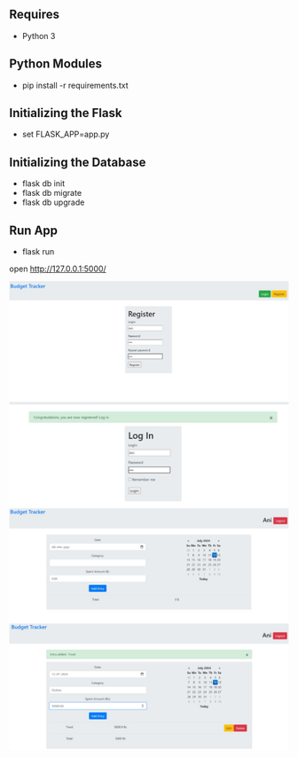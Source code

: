 Requires
-------------
 * Python 3

Python Modules
--------------
 * pip install -r requirements.txt

Initializing the Flask
----------------------
 * set FLASK_APP=app.py


Initializing the Database
-------------------------
 * flask db init
 * flask db migrate
 * flask db upgrade

Run App
-------
* flask run

 open http://127.0.0.1:5000/

![alt text](<WhatsApp Image 2024-07-12 at 18.35.06_eb14650f.jpg>)
![alt text](<WhatsApp Image 2024-07-12 at 18.35.40_90f2fe48.jpg>)
![alt text](<WhatsApp Image 2024-07-12 at 18.36.13_8a374f14.jpg>)
![alt text](<WhatsApp Image 2024-07-12 at 18.41.58_c63cfd2f.jpg>)